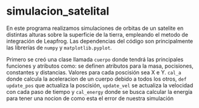# simulacion_satelital
En este programa realizamos simulaciones de orbitas de un satelite en distintas alturas sobre la superficie de la tierra, empleando el metodo de integración de Leapfrog. Las dependencias del código son principalmente las librerías de `numpy` y `matplotlib.pyplot`.

Primero se creó una clase llamada `cuerpo` donde tendrá las principales funciones y atributos  como:
se definen atributos para la masa, pocisiones, constantes y distancias. Valores para cada poscisión sea X e Y. 
`cal_a` donde calcula la aceleracion de un cuerpo debido a todos los otros, 
`def update_pos` que actualiza la poscisión,
`update_vel` se actualiza la velocidad con cada paso de tiempo 
y `cal_energy` donde se busca calcular la energía para tener una nocion de como esta el error de nuestra simulación
